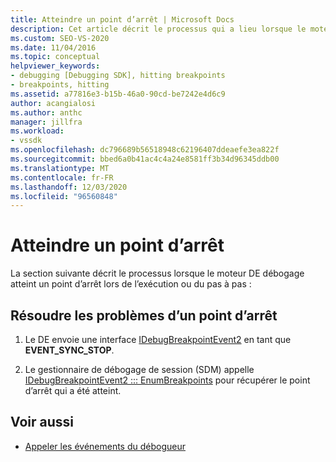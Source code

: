 ```yaml
---
title: Atteindre un point d’arrêt | Microsoft Docs
description: Cet article décrit le processus qui a lieu lorsque le moteur de débogage atteint un point d’arrêt lors de l’exécution ou du pas à pas.
ms.custom: SEO-VS-2020
ms.date: 11/04/2016
ms.topic: conceptual
helpviewer_keywords:
- debugging [Debugging SDK], hitting breakpoints
- breakpoints, hitting
ms.assetid: a77816e3-b15b-46a0-90cd-be7242e4d6c9
author: acangialosi
ms.author: anthc
manager: jillfra
ms.workload:
- vssdk
ms.openlocfilehash: dc796689b56518948c62196407ddeaefe3ea822f
ms.sourcegitcommit: bbed6a0b41ac4c4a24e8581ff3b34d96345ddb00
ms.translationtype: MT
ms.contentlocale: fr-FR
ms.lasthandoff: 12/03/2020
ms.locfileid: "96560848"
---
```

# <a name="hit-a-breakpoint"></a>Atteindre un point d’arrêt
La section suivante décrit le processus lorsque le moteur DE débogage atteint un point d’arrêt lors de l’exécution ou du pas à pas :

## <a name="troubleshoot-a-hit-breakpoint"></a>Résoudre les problèmes d’un point d’arrêt

1. Le DE envoie une interface [IDebugBreakpointEvent2](../../extensibility/debugger/reference/idebugbreakpointevent2.md) en tant que **EVENT_SYNC_STOP**.

2. Le gestionnaire de débogage de session (SDM) appelle [IDebugBreakpointEvent2 ::: EnumBreakpoints](../../extensibility/debugger/reference/idebugbreakpointevent2-enumbreakpoints.md) pour récupérer le point d’arrêt qui a été atteint.

## <a name="see-also"></a>Voir aussi
- [Appeler les événements du débogueur](../../extensibility/debugger/calling-debugger-events.md)
